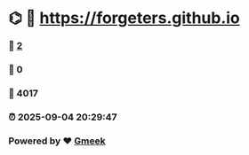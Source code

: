 # ⌬ :link: https://forgeters.github.io 
### :page_facing_up: [2](https://forgeters.github.io/tag.html) 
### :speech_balloon: 0 
### :hibiscus: 4017 
### :alarm_clock: 2025-09-04 20:29:47 
### Powered by :heart: [Gmeek](https://github.com/Meekdai/Gmeek)
